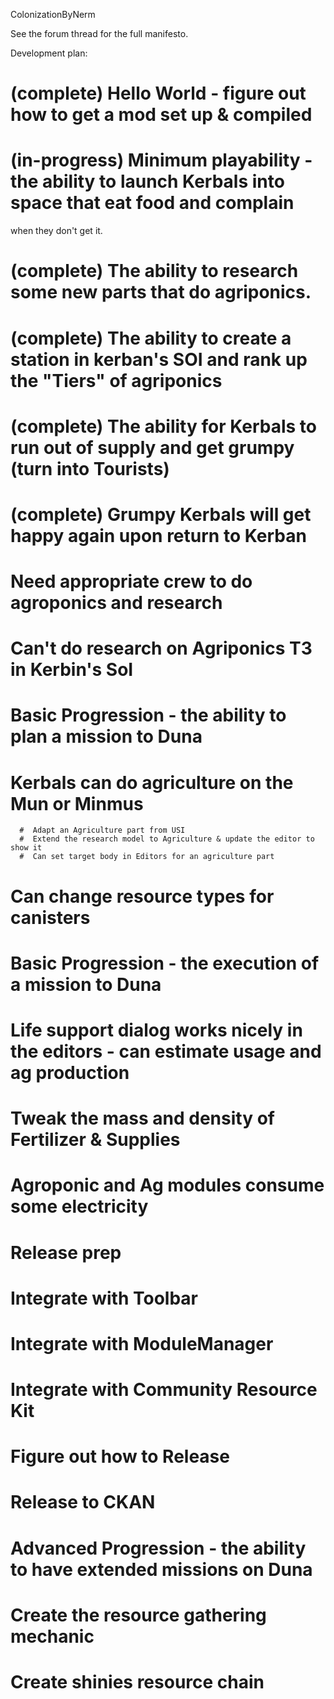 ColonizationByNerm

See the forum thread for the full manifesto.



Development plan:

# (complete)  Hello World - figure out how to get a mod set up & compiled
# (in-progress)  Minimum playability - the ability to launch Kerbals into space that eat food and complain
  when they don't get it.
   #  (complete) The ability to research some new parts that do agriponics.
   #  (complete) The ability to create a station in kerban's SOI and rank up the "Tiers" of agriponics
   #  (complete) The ability for Kerbals to run out of supply and get grumpy (turn into Tourists)
   #  (complete) Grumpy Kerbals will get happy again upon return to Kerban
   #  Need appropriate crew to do agroponics and research
   #  Can't do research on Agriponics T3 in Kerbin's SoI
# Basic Progression - the ability to plan a mission to Duna
   #  Kerbals can do agriculture on the Mun or Minmus
      #  Adapt an Agriculture part from USI
      #  Extend the research model to Agriculture & update the editor to show it
      #  Can set target body in Editors for an agriculture part
   #  Can change resource types for canisters
# Basic Progression - the execution of a mission to Duna
   #  Life support dialog works nicely in the editors - can estimate usage and ag production
   #  Tweak the mass and density of Fertilizer & Supplies
   #  Agroponic and Ag modules consume some electricity
# Release prep
   #  Integrate with Toolbar
   #  Integrate with ModuleManager
   #  Integrate with Community Resource Kit
   #  Figure out how to Release
   #  Release to CKAN
# Advanced Progression - the ability to have extended missions on Duna
   #  Create the resource gathering mechanic
   #  Create shinies resource chain


